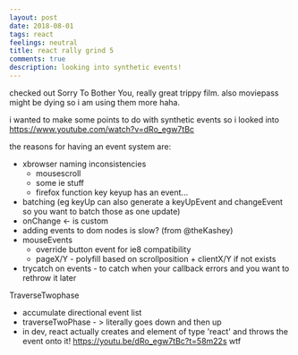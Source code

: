 ```yaml
---
layout: post
date: 2018-08-01
tags: react
feelings: neutral
title: react rally grind 5
comments: true
description: looking into synthetic events!
---
```


checked out Sorry To Bother You, really great trippy film. also moviepass might be dying so i am using them more haha.

i wanted to make some points to do with synthetic events so i looked into https://www.youtube.com/watch?v=dRo_egw7tBc

the reasons for having an event system are:

- xbrowser naming inconsistencies
  - mousescroll
  - some ie stuff
  - firefox function key keyup has an event...
- batching (eg keyUp can also generate a keyUpEvent and changeEvent so you want to batch those as one update)
- onChange <- is custom
- adding events to dom nodes is slow? (from @theKashey)
- mouseEvents
  - override button event for ie8 compatibility
  - pageX/Y - polyfill based on scrollposition + clientX/Y if not exists
- trycatch on events - to catch when your callback errors and you want to rethrow it later
  
TraverseTwophase

- accumulate directional event list
- traverseTwoPhase - > literally goes down and then up
- in dev, react actually creates and element of type 'react' and throws the event onto it! https://youtu.be/dRo_egw7tBc?t=58m22s wtf
